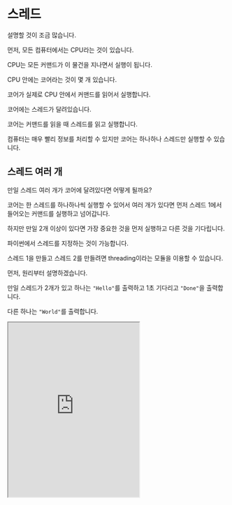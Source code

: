 # 스레드

설명할 것이 조금 많습니다.

먼저, 모든 컴퓨터에서는 CPU라는 것이 있습니다.

CPU는 모든 커맨드가 이 물건을 지나면서 실행이 됩니다.

CPU 안에는 코어라는 것이 몇 개 있습니다.

코어가 실제로 CPU 안에서 커맨드를 읽어서 실행합니다.

코어에는 스레드가 달려있습니다.

코어는 커맨드를 읽을 때 스레드를 읽고 실행합니다.

컴퓨터는 매우 빨리 정보를 처리할 수 있지만 코어는 하나하나 스레드만 실행할 수 있습니다.

## 스레드 여러 개

만일 스레드 여러 개가 코어에 달려있다면 어떻게 될까요?

코어는 한 스레드를 하나하나씩 실행할 수 있어서 여러 개가 있다면 먼저 스레드 1에서 들어오는 커맨드를 실행하고 넘어갑니다.

하지만 만일 2개 이상이 있다면 가장 중요한 것을 먼저 실행하고 다른 것을 기다립니다.

파이썬에서 스레드를 지정하는 것이 가능합니다.

스레드 1을 만들고 스레드 2를 만들려면 threading이라는 모듈을 이용할 수 있습니다.

먼저, 원리부터 설명하겠습니다.

만일 스레드가 2개가 있고 하나는 `"Hello"`를 출력하고 1초 기다리고 `"Done"`을 출력합니다.

다른 하나는 `"World"`를 출력합니다.

<iframe
  loading="lazy"
  title="Python IDLE Trinket"
  src="https://trinket.io/embed/python3/cf48124315"
  height="400"
/>

만일 thread 1을 실행하고 thread 2를 실행하면 `Hello done World`가 출력됩니다.

그 이유는 아직 스레드를 1에서만 실행하고 있기 때문입니다.

모든 작업은 하나씩 실행을 해야 합니다.

하지만 `threading` 모듈을 이용하여 다른 스레드를 만든다면 먼저 thread 1이 실행되고 1초 기다릴 때 코어는 thread 2를 실행합니다. 그러면 매우 효율적입니다.

또한, 만일 한 스레드에서 버그나 문제가 있다면 그 스레드에 있는 코드는 멈추지만 다른 스레드에 있는 코드는 계속 실행이 됩니다.

## 파이썬 threading

1. 파이썬 모듈 `threading`을 가지고 옵니다. 다음에, `time`도 가지고 옵니다.
2. 그리고 thread 1과 thread 2 함수를 만들겠습니다.
3. 그리고 스레드를 만들겠습니다.

밑의 코드는 `threading.Thread()` 메서드를 사용하여 스레드를 만들고 함수를 입력합니다.

함수가 매개변수일 때는 `()`를 사용하지 않습니다.

`()`를 사용할 수 없으니 `args` 안에 매개변수 튜플을 사용할 수 있습니다.

`start()` 메서드를 사용하여 스레드를 실행시킬 수 있습니다.

`start()`를 실행하지 않는다면 thread 1은 실행되지 않고 스레드의 수(`active_count()`)도 1입니다.

만일 `start()`를 사용한다면 thread 1은 실행이 됩니다.

<iframe
  loading="lazy"
  title="Python IDLE Trinket"
  src="https://trinket.io/embed/python3/a21ef7102c"
  height="400"
/>

## 파이썬에서 조금 더 복잡한 스레드 예시

이제 조금 더 복잡한 스레드 예시를 관찰하겠습니다.

위의 예시를 실행하면 다음과 같은 순서로 실행이 됩니다.

1. 첫 번째 스레드 (파일의 코드가 실행되는 곳)에서 `mainThread`를 만듭니다.
2. 다음에 thread1 함수를 실행합니다.
3. `Hello`를 출력하고 1초 기다립니다.
4. 코어에서 1초 시간이 있으니 바로 `threading.active_count()`를 실행합니다.
5. 다음에 첫 번째 스레드에 있는 `time.sleep(1)` 메서드를 실행합니다.
6. 다음에 `"Finally"`를 출력합니다. 그 이유는 0.95가 1보다 더 작기 때문입니다.
7. 첫 번째 스레드에 있는 코드를 다 실행했으니 이제 스레드 2에 있는 `Done!` 과 0.9초 기다리고 `Now It is Really Done!` 을 출력합니다.

<iframe
  loading="lazy"
  title="Python IDLE Trinket"
  src="https://trinket.io/embed/python3/d14f421fa3"
  height="400"
/>

## .join 메서드

`asyncio`에서 배웠듯이 `await` 키워드는 `async` 함수가 끝날 때까지 기다립니다.

비슷하게 스레드에서도.

`join()` 메서드를 사용하면 스레드에 있는 코드가 끝날 때까지 기다립니다.

밑의 코드는 5 스텝까지 같지만 `mainThread.join()` 메서드가 있어 `Done!` 과 `Now It is Really Done!` 이 먼저 출력이 되고 `Finally!` 가 출력이 됩니다.

<iframe
  loading="lazy"
  title="Python IDLE Trinket"
  src="https://trinket.io/embed/python3/4b10ddd953"
  height="400"
/>

## 데이먼 (daemon)

데이먼은 배경에서 실행되는 스레드를 뜻합니다.

파이썬에서는 프로그램이 끝나면 바로 끝나는 스레드를 뜻합니다.

만일 데이먼 스레드가 있다면 다른 스레드가 다 멈출 때까지 기다리고 바로 없어집니다.

마지막으로 실행이 되는 스레드를 뜻합니다.

데이먼 스레드는 처음에 스레드를 만들 떼 선정할 수 있습니다.

```py
mainThread = threading.Thread(target = mainFunc, daemon = True)
```

스레드가 데이먼 스레드인지 확인하는 방법은 `daemon` 키를 사용하는 방법이 있습니다.

```py
mainThread = threading.Thread(target = mainFunc, daemon = True)
print(mainThread.daemon) # True가 출력됩니다
```

스레드를 나중에 데이먼으로 바꾸는 것도 가능하지만 스레드가 실행하고 있으면 안 됩니다.

```py
mainThread.setDaemon(True)
```

<iframe
  loading="lazy"
  title="Python IDLE Trinket"
  src="https://trinket.io/embed/python3/4f89284925"
  height="400"
/>
